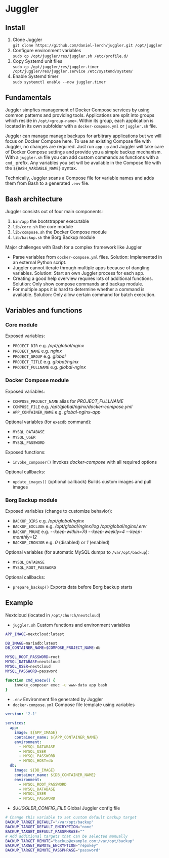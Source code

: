 # Juggler

## Install
1. Clone Juggler  
`git clone https://github.com/daniel-lerch/juggler.git /opt/juggler`
2. Configure environment variables  
`sudo cp /opt/juggler/res/juggler.sh /etc/profile.d/`
3. Copy Systemd unit files  
`sudo cp /opt/juggler/res/juggler.timer /opt/juggler/res/juggler.service /etc/systemd/system/`
4. Enable Systemd timer  
`sudo systemctl enable --now juggler.timer`

## Fundamentals
Juggler simpfies management of Docker Compose services by using common patterns and providing tools.
Applications are split into groups which reside in `/opt/<group-name>`.
Within its group, each application is located in its own subfolder with a `docker-compose.yml` or `juggler.sh` file.

Juggler can manage manage backups for arbitrary applications but we will focus on Docker Compose here.
To use an existing Compose file with Juggler, no changes are required.
Just run `app up` and Juggler will take care of Docker Compose settings and provide you a simple backup mechanism.
With a `juggler.sh` file you can add custom commands as functions with a `cmd_` prefix.
Any variables you set will be available in the Compose file with the `${BASH_VARIABLE_NAME}` syntax.

Technically, Juggler scans a Compose file for variable names and adds them from Bash to a generated `.env` file.

## Bash architecture
Juggler consists out of four main components:
1. `bin/app` the bootstrapper executable
2. `lib/core.sh` the core module
3. `lib/compose.sh` the Docker Compose module
4. `lib/backup.sh` the Borg Backup module

Major challenges with Bash for a complex framework like Juggler
- Parse variables from `docker-compose.yml` files. Solution: Implemented in an external Python script.
- Juggler cannot iterate through multiple apps because of dangling variables. Solution: Start an own Juggler process for each app.
- Creating a good help overview requires lots of additional functions. Solution: Only show compose commands and backup module.
- For multiple apps it is hard to determine whether a command is available. Solution: Only allow certain command for batch execution.

## Variables and functions

### Core module
Exposed variables:
- `PROJECT_DIR` e.g. _/opt/global/nginx_
- `PROJECT_NAME` e.g. _nginx_
- `PROJECT_GROUP` e.g. _global_
- `PROJECT_TITLE` e.g. _global/nginx_
- `PROJECT_FULLNAME` e.g. _global-nginx_

### Docker Compose module
Exposed variables:
- `COMPOSE_PROJECT_NAME` alias for _PROJECT\_FULLNAME_
- `COMPOSE_FILE` e.g. _/opt/global/nginx/docker-compose.yml_
- `APP_CONTAINER_NAME` e.g. _global-nginx-app_

Optional variables (for `execdb` command):
- `MYSQL_DATABASE`
- `MYSQL_USER`
- `MYSQL_PASSWORD`

Exposed functions:
- `invoke_composer()` Invokes _docker-compose_ with all required options

Optional callbacks:
- `update_images()` (optional callback) Builds custom images and pull images

### Borg Backup module
Exposed variables (change to customize behavior):
- `BACKUP_DIRS` e.g. _/opt/global/nginx_
- `BACKUP_EXCLUDE` e.g. _/opt/global/nginx/log /opt/global/nginx/.env_
- `BACKUP_PRUNE` e.g. _--keep-within=7d --keep-weekly=4 --keep-monthly=12_
- `BACKUP_CRONJOB` e.g. _0_ (disabled) or _1_ (enabled)

Optional variables (for automatic MySQL dumps to `/var/opt/backup`):
- `MYSQL_DATABASE`
- `MYSQL_ROOT_PASSWORD`

Optional callbacks:
- `prepare_backup()` Exports data before Borg backup starts

## Example
Nextcloud (located in `/opt/church/nextcloud`)

- `juggler.sh` Custom functions and environment variables
```bash
APP_IMAGE=nextcloud:latest

DB_IMAGE=mariadb:latest
DB_CONTAINER_NAME=$COMPOSE_PROJECT_NAME-db

MYSQL_ROOT_PASSWORD=root
MYSQL_DATABASE=nextcloud
MYSQL_USER=nextcloud
MYSQL_PASSWORD=password

function cmd_execw() {
    invoke_composer exec -u www-data app bash
}
```
- `.env` Environment file generated by Juggler
- `docker-compose.yml` Compose file template using variables
```yaml
version: '2.1'

services:
  app:
    image: ${APP_IMAGE}
    container_name: ${APP_CONTAINER_NAME}
    environment:
      - MYSQL_DATABASE
      - MYSQL_USER
      - MYSQL_PASSWORD
      - MYSQL_HOST=db
  db:
    image: ${DB_IMAGE}
    container_name: ${DB_CONTAINER_NAME}
    environment:
      - MYSQL_ROOT_PASSWORD
      - MYSQL_DATABASE
      - MYSQL_USER
      - MYSQL_PASSWORD
```
- _$JUGGLER\_CONFIG\_FILE_ Global Juggler config file
```bash
# Change this variable to set custom default backup target
BACKUP_TARGET_DEFAULT="/var/opt/backup"
BACKUP_TARGET_DEFAULT_ENCRYPTION="none"
BACKUP_TARGET_DEFAULT_PASSPHRASE=""
# Add additional targets that can be selected manually
BACKUP_TARGET_REMOTE="backup@example.com:/var/opt/backup"
BACKUP_TARGET_REMOTE_ENCRYPTION="repokey"
BACKUP_TARGET_REMOTE_PASSPHRASE="password"
```
